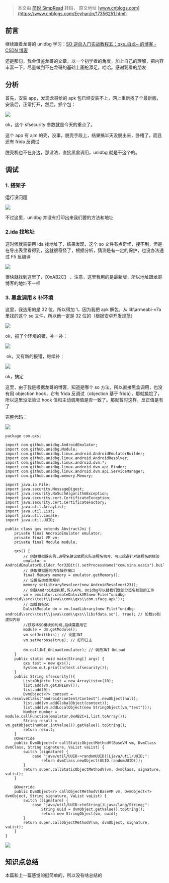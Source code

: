 > 本文由 [简悦 SimpRead](http://ksria.com/simpread/) 转码， 原文地址 [www.cnblogs.com](https://www.cnblogs.com/Eeyhan/p/17356251.html)

前言
--

继续跟着龙哥的 unidbg 学习：[SO 逆向入门实战教程五：qxs_白龙~ 的博客 - CSDN 博客](https://blog.csdn.net/qq_38851536/article/details/117828334)

还是那句，我会借鉴龙哥的文章，以一个初学者的角度，加上自己的理解，把内容丰富一下，尽量做到不在龙哥的基础上画蛇添足，哈哈。感谢观看的朋友

分析
--

首先，安装 app，发现龙哥给的 apk 包已经安装不上，网上重新找了个最新版，安装后，正常打开，然后，抓个包：

![](https://img2023.cnblogs.com/blog/1249183/202304/1249183-20230426153119722-813467439.png)

ok，这个 sfsecurity 参数就是今天的重点了。

这个 app 有 ajm 的壳，没事，脱壳手段上，结果搞半天没脱出来，卧槽了，而且还有 frida 反调试

脱壳机也不在身边，那没法，直接黑盒调用，unidbg 就是干这个的。

调试
--

### 1. 搭架子

运行没问题

![](https://img2023.cnblogs.com/blog/1249183/202304/1249183-20230426160412648-1745435186.png)

不过这里，unidbg 并没有打印出来我们要的方法和地址 

### 2.ida 找地址

这时候就需要用 ida 找地址了，结果发现，这个 so 文件有点奇怪，搜不到，但是在导出表里看得到，这就很奇怪了，根据分析，猜测是有一定的保护，也没办法通过 F5 反编译 

![](https://img2023.cnblogs.com/blog/1249183/202304/1249183-20230426160559210-803794212.png)

很快就找到这里了，【0xAB2C】 ，注意，这里我用的是最新版，所以地址跟龙哥博客的地址不一样

### 3. 黑盒调用 & 补环境

这里，我选用的是 32 位，所以得加 1，因为我把 apk 解包，从 lib\armeabi-v7a 里找的这个 so 文件，所以他一定是 32 位的（根据安卓开发规范）

![](https://img2023.cnblogs.com/blog/1249183/202304/1249183-20230426160745263-1972094406.png)

ok，报了个环境的错，补一补：

![](https://img2023.cnblogs.com/blog/1249183/202304/1249183-20230426160922491-938914907.png)

 ok，又有新的报错，继续补：

![](https://img2023.cnblogs.com/blog/1249183/202304/1249183-20230426161004600-1369158626.png)

ok，搞定

这里，由于我是根据龙哥的博客，知道是哪个 so 方法，所以直接黑盒调用，也没有用 objection hook，它有 frida 反调试（objection 基于 frida），那就尴尬了，所以这里没法验证 hook 值和主动调用值是否一致了。那就暂时这样，反正值是有了

完整代码：

[![](http://common.cnblogs.com/images/copycode.gif)](javascript:void(0); "复制代码")

```
package com.qxs;

import com.github.unidbg.AndroidEmulator;
import com.github.unidbg.Module;
import com.github.unidbg.linux.android.AndroidEmulatorBuilder;
import com.github.unidbg.linux.android.AndroidResolver;
import com.github.unidbg.linux.android.dvm.*;
import com.github.unidbg.linux.android.dvm.api.Binder;
import com.github.unidbg.linux.android.dvm.api.ServiceManager;
import com.github.unidbg.memory.Memory;

import java.io.File;
import java.security.MessageDigest;
import java.security.NoSuchAlgorithmException;
import java.security.cert.CertificateException;
import java.security.cert.CertificateFactory;
import java.util.ArrayList;
import java.util.List;
import java.util.Locale;
import java.util.UUID;

public class qxs extends AbstractJni {
    private final AndroidEmulator emulator;
    private final VM vm;
    private final Module module;

    qxs() {
        // 创建模拟器实例,进程名建议依照实际进程名填写，可以规避针对进程名的校验
        emulator = AndroidEmulatorBuilder.for32Bit().setProcessName("com.sina.oasis").build();
        // 获取模拟器的内存操作接口
        final Memory memory = emulator.getMemory();
        // 设置系统类库解析
        memory.setLibraryResolver(new AndroidResolver(23));
        // 创建Android虚拟机,传入APK，Unidbg可以替我们做部分签名校验的工作
        vm = emulator.createDalvikVM(new File("unidbg-android\\src\\test\\java\\com\\qxs\\com.sfacg.apk"));
        // 加载目标SO
        DalvikModule dm = vm.loadLibrary(new File("unidbg-android\\src\\test\\java\\com\\qxs\\libsfdata.so"), true); // 加载so到虚拟内存
        //获取本SO模块的句柄,后续需要用它
        module = dm.getModule();
        vm.setJni(this); // 设置JNI
        vm.setVerbose(true); // 打印日志

        dm.callJNI_OnLoad(emulator); // 调用JNI OnLoad
    }
    public static void main(String[] args) {
        qxs test = new qxs();
        System.out.println(test.sfsecurity());
    }
    public String sfsecurity(){
        List<Object> list = new ArrayList<>(10);
        list.add(vm.getJNIEnv());
        list.add(0);
        DvmObject<?> context = vm.resolveClass("android/content/Context").newObject(null);
        list.add(vm.addGlobalObject(context));
        list.add(vm.addLocalObject(new StringObject(vm,"test")));
        Number number =  module.callFunction(emulator,0xAB2C+1,list.toArray());
        String result = vm.getObject(number.intValue()).getValue().toString();
        return result;
    }
    @Override
    public DvmObject<?> callStaticObjectMethodV(BaseVM vm, DvmClass dvmClass, String signature, VaList vaList) {
        switch (signature) {
            case "java/util/UUID->randomUUID()Ljava/util/UUID;":
                return dvmClass.newObject(UUID.randomUUID());
        }
        return super.callStaticObjectMethodV(vm, dvmClass, signature, vaList);
    }

    @Override
    public DvmObject<?> callObjectMethodV(BaseVM vm, DvmObject<?> dvmObject, String signature, VaList vaList) {
        switch (signature) {
            case "java/util/UUID->toString()Ljava/lang/String;":
                String uuid = dvmObject.getValue().toString();
                return new StringObject(vm, uuid);
        }
        return super.callObjectMethodV(vm, dvmObject, signature, vaList);
    }
}
```

[![](http://common.cnblogs.com/images/copycode.gif)](javascript:void(0); "复制代码")

知识点总结
-----

本篇和上一篇感觉的挺简单的，所以没有啥总结的